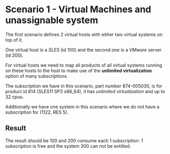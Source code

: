 Scenario 1 - Virtual Machines and unassignable system
=====================================================

The first scenario defines 2 virtual hosts with either
two virtual systems on top of it.

One virtual host is a *SLES* (id 100) and the second one
is a *VMware* server (id 200).

For virtual hosts we need to map all products of all virtual
systems running on these hosts to the host to make use of
the **unlimited virtualization** option of many subscriptions.

The subscription we have in this scenario, part number
874-005030, is for product id 814 (SLES11 SP3 x86_64),
it has *unlimited virtualization* and up to 32 cpus.

Additionally we have one system in this scenario where we do
not have a subscription for (1122, RES 5).

Result
------

The result should be 100 and 200 consume each 1 subscription.
1 subscription is free and the system 300 can not be entitled.

